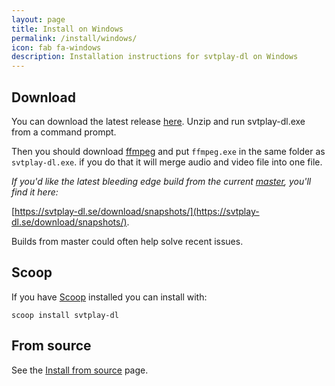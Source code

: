 ```yaml
---
layout: page
title: Install on Windows
permalink: /install/windows/
icon: fab fa-windows
description: Installation instructions for svtplay-dl on Windows
---
```


## Download

You can download the latest release [here](https://svtplay-dl.se/archive/). Unzip and run svtplay-dl.exe from a command prompt.

Then you should download [ffmpeg](https://www.gyan.dev/ffmpeg/builds/ffmpeg-release-essentials.zip) and put `ffmpeg.exe` in the same folder as `svtplay-dl.exe`.
if you do that it will merge audio and video file into one file.


_If you'd like the latest bleeding edge build from the current [master](https://github.com/spaam/svtplay-dl), you'll find it here:_

[https://svtplay-dl.se/download/snapshots/](https://svtplay-dl.se/download/snapshots/).

<div class="alert alert-primary" role="alert">
  Builds from master could often help solve recent issues.
</div>

## Scoop

If you have [Scoop](https://scoop.sh/) installed you can install with:

```
scoop install svtplay-dl
```

## From source

See the [Install from source](/install/source/) page.
